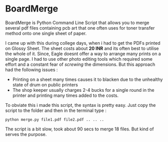 # BoardMerge 
BoardMerge is Python Command Line Script that allows you to merge several pdf files containing pcb art that one often uses for toner transfer method onto one single sheet of paper.

I came up with this during college days, when i had to get the PDFs printed on Glossy Sheet. The sheet costs about **20 INR** and its often best to utilise the whole of it. Since, Eagle doesnt offer a way to arrange many prints on a single page. I had to use other photo editing tools which required some effort and a constant fear of *screwing* the dimensions. But this approach had the following issues :

- Printing on a sheet many times causes it to blacken due to the unhealthy state of drum on public printers
- The shop keeper usually charges 2-4 bucks for a single round in the printer and printing many times added to the costs.

To obviate this i made this script, the syntax is pretty easy. Just copy the script to the folder and then in the terminal type :

`python merge.py file1.pdf file2.pdf .. .. .. ` 

The script is a bit slow, took about 90 secs to merge 18 files. But kind of serves the purpose.
